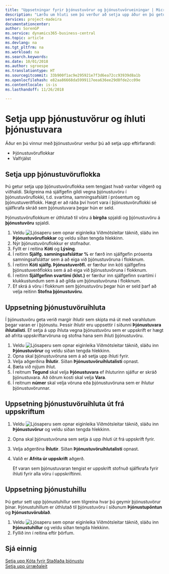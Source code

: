 ```yaml
---
title: "Uppsetningar fyrir þjónustuvörur og þjónustuvörueiningar | Microsoft Docs"
description: "Lærðu um hluti sem þú verður að setja upp áður en þú getur notað þjónustuvörur, eins og sjálfgefin gildi á borð við svartíma, samningsafslátt í prósentum og þjónustuverðflokk."
services: project-madeira
documentationcenter: 
author: SorenGP
ms.service: dynamics365-business-central
ms.topic: article
ms.devlang: na
ms.tgt_pltfrm: na
ms.workload: na
ms.search.keywords: 
ms.date: 10/01/2018
ms.author: sgroespe
ms.translationtype: HT
ms.sourcegitcommit: 33b900f1ac9e295921e7f3d6ea72cc93939d8a1b
ms.openlocfilehash: e82aa86668da5999117eea636ee29d8fde2cc09e
ms.contentlocale: is-is
ms.lasthandoff: 11/26/2018

---
```

# <a name="set-up-service-items-and-service-item-components"></a>Setja upp þjónustuvörur og íhluti þjónustuvara
Áður en þú vinnur með þjónustuvörur verður þú að setja upp eftirfarandi:

* Þjónustuvöruflokkar
* Valfrjálst

## <a name="to-set-up-service-item-groups"></a>Setja upp þjónustuvöruflokka
Þú getur setja upp þjónustuvöruflokka sem tengjast hvað varðar viðgerð og viðhaldi. Skilgreina má sjálfgefin gildi vegna þjónustuvöru í þjónustuvöruflokki, t.d. svartíma, samningsafslátt í prósentum og þjónustuverðflokk. Hægt er að ráða því hvort vara í þjónustuvöruflokki sé sjálfkrafa skráð sem þjónustuvara þegar hún er seld.  

Þjónustuvöruflokkum er úthlutað til vöru á **birgða** spjaldi og þjónustuvöru á **þjónustuvöru** spjaldi.  

1. Veldu ![Ljósaperu sem opnar eiginleika Viðmótsleitar](media/ui-search/search_small.png "Segðu mér hvað þú vilt gera") táknið, sláðu inn **Þjónustuvöruflokkar** og veldu síðan tengda hlekkinn.  
2. Nýr þjónustuvöruflokkur er stofnaður.  
3. Fyllt er í reitina **Kóti** og **Lýsing**.  
4. Í reitinn **Sjálfg. samningsafsláttar %** er færð inn sjálfgefin prósenta samningsafsláttar sem á að eiga við þjónustuvöruna í flokknum.  
5. Í reitinn **Kóti sjálfg. Þjónustuverðfl.** er færður inn kóti sjálfgefins þjónustuverðflokks sem á að eiga við þjónustuvöruna í flokknum.  
6. Í reitinn **Sjálfgefinn svartími (klst.)** er færður inn sjálfgefinn svartími í klukkustundum sem á að gilda um þjónustuvöruna í flokknum.  
7. Ef skrá á vöru í flokknum sem þjónustuvöru þegar hún er seld þarf að velja reitinn **Stofna þjónustuvöru**.  

## <a name="to-set-up-service-item-components"></a>Uppsetning þjónustuvöruíhluta
Í þjónustuvöru geta verið margir íhlutir sem skipta má út með varahlutum þegar varan er í þjónustu. Þessir íhlutir eru uppsettir í síðunni **Þjónustuvara íhlutalisti**. Ef setja á upp íhluta vegna þjónustuvöru sem er uppskrift er hægt að afrita uppskriftarvöruna og stofna hana sem íhluti þjónustuvöru.

1. Veldu ![Ljósaperu sem opnar eiginleika Viðmótsleitar](media/ui-search/search_small.png "Segðu mér hvað þú vilt gera") táknið, sláðu inn **Þjónustuvörur** og veldu síðan tengda hlekkinn.
2. Opna skal þjónustuvöruna sem á að setja upp íhluti fyrir.  
3. Velja aðgerðina **Íhlutir**. Síðan **Þjónustuvöruíhlutalisti** opnast.  
4. Bæta við nýjum íhlut.  
5. Í reitnum **Tegund** skal velja **Þjónustuvara** ef íhluturinn sjálfur er skráð þjónustuvara. Að öðrum kosti skal velja **Vara**.  
6. Í reitnum **númer** skal velja vöruna eða þjónustuvöruna sem er íhlutur þjónustuvörunnar.  

## <a name="to-set-up-service-item-components-from-a-bom"></a>Uppsetning þjónustuvöruíhluta út frá uppskriftum
1.  Veldu ![Ljósaperu sem opnar eiginleika Viðmótsleitar](media/ui-search/search_small.png "Segðu mér hvað þú vilt gera") táknið, sláðu inn **Þjónustuvörur** og veldu síðan tengda hlekkinn.  
2. Opna skal þjónustuvöruna sem setja á upp íhluti út frá uppskrift fyrir.  
3. Velja aðgerðina **Íhlutir**. Síðan **Þjónustuvöruíhlutalisti** opnast.  
4. Valið er **Afrita úr uppskrift** aðgerð.  

    Ef varan sem þjónustuvaran tengist er uppskrift stofnuð sjálfkrafa fyrir íhluti fyrir alla vöru í uppskriftinni.  

## <a name="to-set-up-a-service-shelf"></a>Uppsetning þjónustuhillu
Þú getur sett upp þjónustuhillur sem tilgreina hvar þú geymir þjónustuvörur þínar. Þjónustuhillum er úthlutað til þjónustuvöru í síðunum **Þjónustupöntun** og **Þjónustuvörublað**.  

1. Veldu ![Ljósaperu sem opnar eiginleika Viðmótsleitar](media/ui-search/search_small.png "Segðu mér hvað þú vilt gera") táknið, sláðu inn **Þjónustuhillur** og veldu síðan tengda hlekkinn.
2. Fyllið inn í reitina eftir þörfum.

## <a name="see-also"></a>Sjá einnig
[Setja upp Kóta fyrir Staðlaða þjónustu](service-how-setup-service-coding.md)   
[Setja upp úrræðaleit](service-how-setup-troubleshooting.md)

